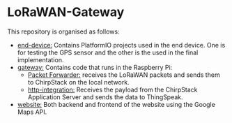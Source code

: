 # LoRaWAN-Gateway

This repository is organised as follows:
* [end-device:](./end-device/) Contains PlatformIO projects used in the end device. One is for testing the GPS sensor and the other is the used in the final implementation.
* [gateway:](./gateway/) Contains code that runs in the Raspberry Pi:
  * [Packet Forwarder:](./gateway/single_chan_pkg_fwd/main.cpp) receives the LoRaWAN packets and sends them to ChirpStack on the local network.
  * [http-integration:](./gateway/http-integration/main.py) Receives the payload from the ChirpStack Application Server and sends the data to ThingSpeak.
* [website:](./lorawan-locations-web/) Both backend and frontend of the website using the Google Maps API.